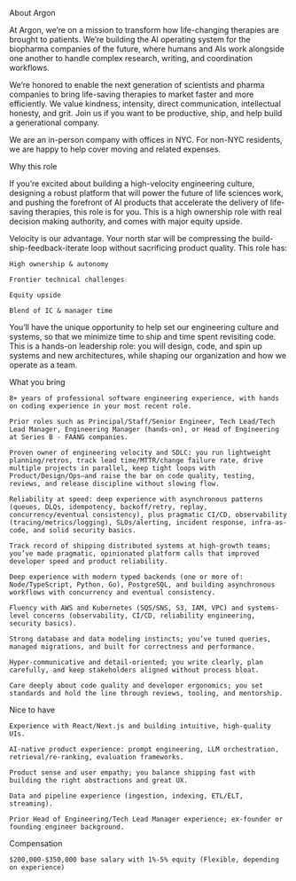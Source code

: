 About Argon

At Argon, we’re on a mission to transform how life-changing therapies are brought to patients. We’re building the AI operating system for the biopharma companies of the future, where humans and AIs work alongside one another to handle complex research, writing, and coordination workflows.

We’re honored to enable the next generation of scientists and pharma companies to bring life-saving therapies to market faster and more efficiently. We value kindness, intensity, direct communication, intellectual honesty, and grit. Join us if you want to be productive, ship, and help build a generational company.

We are an in-person company with offices in NYC. For non-NYC residents, we are happy to help cover moving and related expenses.

Why this role

If you’re excited about building a high-velocity engineering culture, designing a robust platform that will power the future of life sciences work, and pushing the forefront of AI products that accelerate the delivery of life-saving therapies, this role is for you. This is a high ownership role with real decision making authority, and comes with major equity upside.

Velocity is our advantage. Your north star will be compressing the build-ship-feedback-iterate loop without sacrificing product quality. This role has:

    High ownership & autonomy

    Frontier technical challenges

    Equity upside

    Blend of IC & manager time

You’ll have the unique opportunity to help set our engineering culture and systems, so that we minimize time to ship and time spent revisiting code. This is a hands-on leadership role: you will design, code, and spin up systems and new architectures, while shaping our organization and how we operate as a team.

What you bring

    8+ years of professional software engineering experience, with hands on coding experience in your most recent role.

    Prior roles such as Principal/Staff/Senior Engineer, Tech Lead/Tech Lead Manager, Engineering Manager (hands-on), or Head of Engineering at Series B - FAANG companies.

    Proven owner of engineering velocity and SDLC: you run lightweight planning/retros, track lead time/MTTR/change failure rate, drive multiple projects in parallel, keep tight loops with Product/Design/Ops—and raise the bar on code quality, testing, reviews, and release discipline without slowing flow.

    Reliability at speed: deep experience with asynchronous patterns (queues, DLQs, idempotency, backoff/retry, replay, concurrency/eventual consistency), plus pragmatic CI/CD, observability (tracing/metrics/logging), SLOs/alerting, incident response, infra-as-code, and solid security basics.

    Track record of shipping distributed systems at high-growth teams; you’ve made pragmatic, opinionated platform calls that improved developer speed and product reliability.

    Deep experience with modern typed backends (one or more of: Node/TypeScript, Python, Go), PostgreSQL, and building asynchronous workflows with concurrency and eventual consistency.

    Fluency with AWS and Kubernetes (SQS/SNS, S3, IAM, VPC) and systems-level concerns (observability, CI/CD, reliability engineering, security basics).

    Strong database and data modeling instincts; you’ve tuned queries, managed migrations, and built for correctness and performance.

    Hyper-communicative and detail-oriented; you write clearly, plan carefully, and keep stakeholders aligned without process bloat.

    Care deeply about code quality and developer ergonomics; you set standards and hold the line through reviews, tooling, and mentorship.

Nice to have

    Experience with React/Next.js and building intuitive, high-quality UIs.

    AI-native product experience: prompt engineering, LLM orchestration, retrieval/re-ranking, evaluation frameworks.

    Product sense and user empathy; you balance shipping fast with building the right abstractions and great UX.

    Data and pipeline experience (ingestion, indexing, ETL/ELT, streaming).

    Prior Head of Engineering/Tech Lead Manager experience; ex-founder or founding engineer background.

Compensation

    $200,000-$350,000 base salary with 1%-5% equity (Flexible, depending on experience)